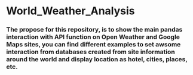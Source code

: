 # World_Weather_Analysis

### The propose for this repository, is to show the main pandas interaction with API function on Open Weather and Google Maps sites, you can find different examples to set awsome interaction from databases created from site information around the world and display location as hotel, cities, places, etc. 

